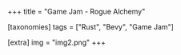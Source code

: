 +++
title = "Game Jam - Rogue Alchemy"

[taxonomies]
tags = ["Rust", "Bevy", "Game Jam"]

[extra]
img = "img2.png"
+++
